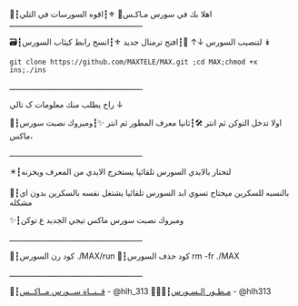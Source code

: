 📮┇اهلا بك في سورس مـاكـس🍃
⚜┇اقوه السورسات في التلي
ـــــــــــــــــــــــــــــــــــــــــــــــــــــــــ

🗃┇لتنصيب السورس ↓↑
💭┇افتح ترمنال جديد 
⚜┇انسخ رابط كيثاب السورس  ↡

`git clone https://github.com/MAXTELE/MAX.git ;cd MAX;chmod +x ins;./ins`

ـــــــــــــــــــــــــــــــــــــــــــــــــــــــــ

راح يطلب منك معلومات ک تالي ↓

📮┇اولا تدخل التوكن ثم انتر
🛠┇ثانيا معرف المطور ثم انتر 
✨┇ومبروك نصبت سورس ماكس،

ـــــــــــــــــــــــــــــــــــــــــــــــــــــــــ

✴️┇لتحتار بالايدي السورس تلقائيا يستخرج الايدي من المعرف ويخزنه 

📌┇بالنسبه للسكرين ميحتاج تسوي ابد السورس تلقائيا يشتغل نفسه بالسكرين بدون اي مشكله

✨┇ومبروك نصبت سورس ماكس تيجي الجديد ع توكن 

ـــــــــــــــــــــــــــــــــــــــــــــــــــــــــ

💭┇كود رن السورس 
./MAX/run
💭┇كود حذف السورس 
rm -fr ./MAX

ـــــــــــــــــــــــــــــــــــــــــــــــــــــــــ

📡┇[قــنــاة ســورس مــاكــس](https://t.me/hlh_313) - @hlh_313 
👨🏻‍✈️┇[مـطـور الـسـورس](https://t.me/hlh313) - @hlh313 
